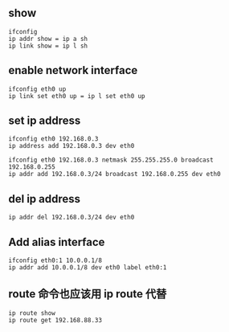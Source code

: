 ## show
```
ifconfig
ip addr show = ip a sh
ip link show = ip l sh
```

## enable network interface
```
ifconfig eth0 up
ip link set eth0 up = ip l set eth0 up
```
## set ip address
```
ifconfig eth0 192.168.0.3
ip address add 192.168.0.3 dev eth0

ifconfig eth0 192.168.0.3 netmask 255.255.255.0 broadcast 192.168.0.255
ip addr add 192.168.0.3/24 broadcast 192.168.0.255 dev eth0
```

## del ip address
```
ip addr del 192.168.0.3/24 dev eth0
```

## Add alias interface
```
ifconfig eth0:1 10.0.0.1/8
ip addr add 10.0.0.1/8 dev eth0 label eth0:1
```

## route 命令也应该用 ip route 代替
```
ip route show
ip route get 192.168.88.33
```
